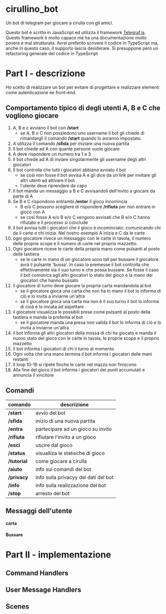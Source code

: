 # cirullino_bot
Un bot di telegram per giocare a cirulla con gli amici.

Questo bot è scritto in JavaScript ed utilizza il framework [Telegraf.js](https://telegraf.js.org/#/). Questo framework è molto capace ma ha una documentazione molto povera e mal strutturata. Avrei preferito scrivere il codice in TypeScript ma, anche in questo caso, il supporto lascia desiderare. Si presuppone però un refactoring generale del codice in TypeScript

# Part I - descrizione
Ho scelto di realizzare un bot per evitare di progettare e realizzare elementi come autenticazione ee front-end.

## Comportamento tipico di degli utenti A, B e C che vogliono giocare

1. A, B e c avviano il bot con **/start**
   - se A, B o C non possiedono uno username il bot gli chiede di rimandargli il comando **/start** quando lo avranno impostato.
2. A utilizza il comando **/sfida** per iniziare una nuova partita
3. Il bot chiede ad A con quante persone vuole giocare
4. A deve rispondere un numero tra 1 e 3
5. Il bot chiede ad A di inviare singolarmente gli username degli altri giocatori
6. Il bot controlla che tutti i giocatori abbiano avviato il bot
   - se così non fosse il bot avvisa A e gli dice da un link per invitare gli altri utenti ad attivare il bot
   - l'utente deve riprendere da capo
7.  Il bot manda un messaggio a B e C avvisandoli dell'invito a giocare da parte di A
8. Se B e C rispondono entrambi **/enter** il gioco incomincia
    - B e/o C possono scegliere di rispondere **/rifiuta** per non entrare in gioco con A
    - se così fosse A e/o B e/o C vengono avvisati che B e/o C hanno rifiutato e il processo si conclude
9. il bot avvisa tutti i giocatori che il gioco è incominciato: comunicando chi da li carte e chi inizia. Nel nostro esempio A inizia e C da le carte
10. ogni giocatore rivece un messaggio con le carte in tavola, il numero delle proprie scope e il numero di carte nel proprio mazzetto.
11. Ogni giocatore riceve le carte della propria mano come pulsanti al posto della tastiera
    - se le carte in mano di un giocatore sono tali per bussare il giocatore avrà il pulsante 'bussa'. In caso lo premesse il bot controlla che effettivamente sia il suo turno e che possa bussare. Se fosse il caso il bot comunica agli altri giocatori lo stato del gioco e la mano dei giocatori che hanno bussato  
12. il giocatore di turno deve giocare la propria carta mandandola al bot
    - se il giocatore gioca una carta che non ha in mano il bot lo informa di ciò e lo invita a inviarne un'altra
    - se il giocatore gioca una carta ma non è il suo turno il bot lo informa di cioà e lo inviata ad aspettare
13. il giocatore visualizza le possibili prese come pulsanti al posto della tastiera e manda la preferita al bot
    - se il giocatore manda una presa non valida il bot lo informa di ciò e lo invita a inviarne un'altra  
14. il bot informa gli altri giocatori della mossa di chi ha giocato e manda il nuovo stato del gioco con le carte in tavola, le proprie scope e il proprio mazzetto
15. Il bot informa i giocatori di chi il turno al momento
16. Ogni volta che una mano termina il bot informa i giocatori delle mani restanti
17. Il loop 10-16 si ripete finche le carte nel mazzo non finiscono
18. Alla fine del gioco il bot informa i giocatori dei punti accumulati e annuncia il vincitore

## Comandi

| comando       | descrizione                          |
| ------------- | ------------------------------------ |
| **/start**    | avvio del bot                        |
| **/sfida**    | inizio di una nuova partita          |
| **/entra**    | partecipare ad un gioco su invito    |
| **/rifiuta**  | rifiutare l'invito a un gioco        |
| **/esci**     | uscire dal gioco                     |
| **/status**   | visualliza le statische di gioco     |
| **/tutorial** | come giocare a cirulla               |
| **/aiuto**    | info sui comandi del bot             |
| **/privacy**  | info sulla privacyy dei dati del bot |
| **/info**     | info sulla realizzazione del bot     |
| **/stop**     | arresto del bot                      |

## Messaggi dell'utente

#### carta

#### Bussare


# Part II - implementazione


## Command Handlers

## User Message Handlers

## Scenes

